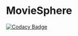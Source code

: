 # MovieSphere
[![Codacy Badge](https://api.codacy.com/project/badge/Grade/809fd022cf09435e8ea3ac489f98f546)](https://app.codacy.com/gh/GII-IS-TFG-framonmar7/MovieSphere?utm_source=github.com&utm_medium=referral&utm_content=GII-IS-TFG-framonmar7/MovieSphere&utm_campaign=Badge_Grade)